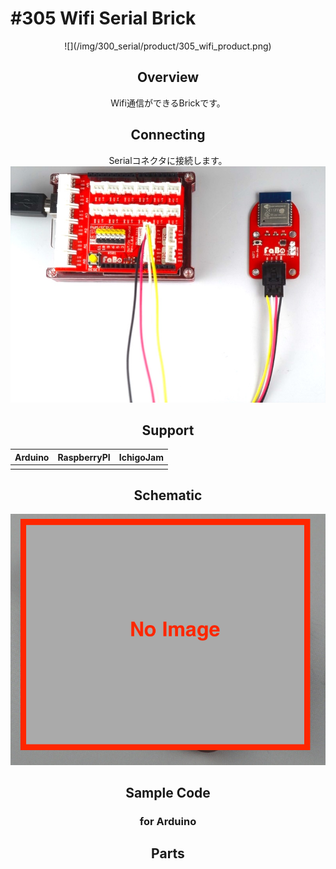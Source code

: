 # #305 Wifi Serial Brick

<center>![](/img/300_serial/product/305_wifi_product.png)
<!--COLORME-->

## Overview
Wifi通信ができるBrickです。

## Connecting
Serialコネクタに接続します。
![](/img/300_serial/connect/305_wifi_connect.jpg)

## Support
|Arduino|RaspberryPI|IchigoJam|
|:--:|:--:|:--:|
| | | |

## Schematic
![](/img/300_serial/schematic/305_wifi_schematic.png)

## Sample Code
### for Arduino

## Parts
